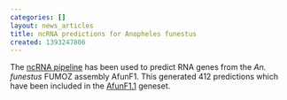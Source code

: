 ```yaml
---
categories: []
layout: news_articles
title: ncRNA predictions for Anopheles funestus
created: 1393247806
---
```

The <a href="/info/genome/genebuild/ncrna.html">ncRNA pipeline</a> has been used to predict RNA genes from the <em>An. funestus</em> FUMOZ assembly AfunF1. This generated 412 predictions which have been included in the <a href="/organisms/anopheles-funestus/fumoz/AfunF1.1">AfunF1.1</a> geneset.

